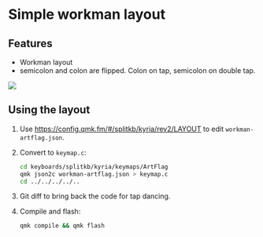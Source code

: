 # Simple workman layout

## Features

- Workman layout
- semicolon and colon are flipped. Colon on tap, semicolon on double tap.

<img src='layout.png'/>

## Using the layout

1. Use https://config.qmk.fm/#/splitkb/kyria/rev2/LAYOUT to edit `workman-artflag.json`.

1. Convert to `keymap.c`:

   ```bash
   cd keyboards/splitkb/kyria/keymaps/ArtFlag
   qmk json2c workman-artflag.json > keymap.c
   cd ../../../../..
   ```

1. Git diff to bring back the code for tap dancing.
1. Compile and flash:

   ```bash
   qmk compile && qmk flash
   ```
